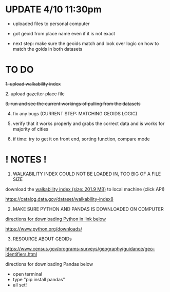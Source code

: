 # UPDATE 4/10 11:30pm

- uploaded files to personal computer

- got geoid from place name even if it is not exact

- next step: make sure the geoids match and look over logic on how to match the goids in both datasets

# TO DO

~~1. upload walkability index~~

~~2. upload gazetter place file~~

~~3. run and see the current workings of pulling from the datasets~~

4. fix any bugs (CURRENT STEP: MATCHING GEOIDS LOGIC)

5. verify that it works properly and grabs the correct data and is works for majority of cities

6. if time: try to get it on front end, sorting function, compare mode

# ! NOTES !
1. WALKABILITY INDEX COULD NOT BE LOADED IN, TOO BIG OF A FILE SIZE

download the [walkability index (size: 201.9 MB)]([url](https://catalog.data.gov/dataset/walkability-index8)) to local machine (click API)

https://catalog.data.gov/dataset/walkability-index8

2. MAKE SURE PYTHON AND PANDAS IS DOWNLOADED ON COMPUTER

[directions for downloading Python in link below]([url](https://www.google.com/url?sa=t&source=web&rct=j&opi=89978449&url=https://www.python.org/downloads/&ved=2ahUKEwiEn6eTo6iMAxXtKVkFHSzQL4MQFnoECDUQAQ&usg=AOvVaw3VuYRIaaa-SL5nRa6pfny0))

https://www.python.org/downloads/

3. RESOURCE ABOUT GEOIDs

https://www.census.gov/programs-surveys/geography/guidance/geo-identifiers.html

directions for downloading Pandas below
- open terminal
- type "pip install pandas"
- all set!